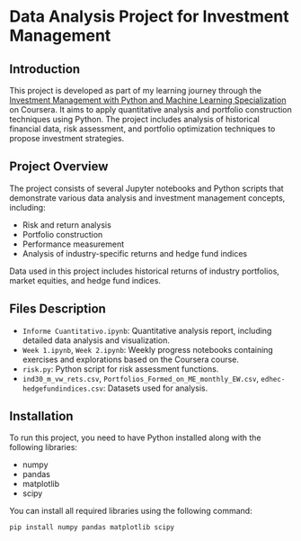 # Data Analysis Project for Investment Management

## Introduction

This project is developed as part of my learning journey through the [Investment Management with Python and Machine Learning Specialization](https://www.coursera.org/learn/introduction-portfolio-construction-python?specialization=investment-management-python-machine-learning) on Coursera. It aims to apply quantitative analysis and portfolio construction techniques using Python. The project includes analysis of historical financial data, risk assessment, and portfolio optimization techniques to propose investment strategies.

## Project Overview

The project consists of several Jupyter notebooks and Python scripts that demonstrate various data analysis and investment management concepts, including:

- Risk and return analysis
- Portfolio construction
- Performance measurement
- Analysis of industry-specific returns and hedge fund indices

Data used in this project includes historical returns of industry portfolios, market equities, and hedge fund indices.

## Files Description

- `Informe Cuantitativo.ipynb`: Quantitative analysis report, including detailed data analysis and visualization.
- `Week 1.ipynb`, `Week 2.ipynb`: Weekly progress notebooks containing exercises and explorations based on the Coursera course.
- `risk.py`: Python script for risk assessment functions.
- `ind30_m_vw_rets.csv`, `Portfolios_Formed_on_ME_monthly_EW.csv`, `edhec-hedgefundindices.csv`: Datasets used for analysis.

## Installation

To run this project, you need to have Python installed along with the following libraries:

- numpy
- pandas
- matplotlib
- scipy

You can install all required libraries using the following command:

```bash
pip install numpy pandas matplotlib scipy
